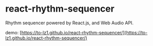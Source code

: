 # react-rhythm-sequencer
Rhythm sequencer powered by React.js, and Web Audio API.

demo: [https://to-lz1.github.io/react-rhythm-sequencer/](https://to-lz1.github.io/react-rhythm-sequencer/)



